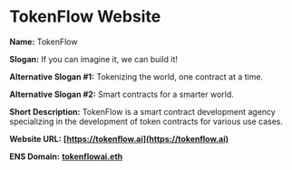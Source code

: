 # TokenFlow Website

**Name:** TokenFlow

**Slogan:** If you can imagine it, we can build it!

**Alternative Slogan #1:** Tokenizing the world, one contract at a time.

**Alternative Slogan #2:** Smart contracts for a smarter world.

**Short Description:** TokenFlow is a smart contract development agency specializing in the development of token contracts for various use cases.

**Website URL:** **[https://tokenflow.ai](https://tokenflow.ai)**

**ENS Domain:** **[tokenflowai.eth](https://etherscan.io/0x32acDAdB2D7E7FAF79A60a6AEfEC5264D9A5a790)**
